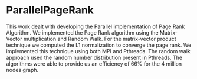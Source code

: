 # ParallelPageRank

This work dealt with developing the Parallel implementation of Page Rank Algorithm. We implemented the Page Rank algorithm using the Matrix-Vector multiplication and Random Walk. For the matrix-vector product technique we computed the L1 normalization to converge the page rank. We implemented this technique using both MPI and Pthreads. The random walk approach used the random number distribution present in Pthreads. The algorithms were able to provide us an efficiency of 66% for the 4 million nodes graph.
